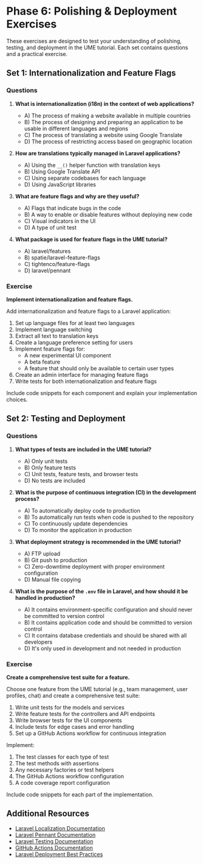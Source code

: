# Phase 6: Polishing & Deployment Exercises

<link rel="stylesheet" href="../assets/css/styles.css">

These exercises are designed to test your understanding of polishing, testing, and deployment in the UME tutorial. Each set contains questions and a practical exercise.

## Set 1: Internationalization and Feature Flags

### Questions

1. **What is internationalization (i18n) in the context of web applications?**
   - A) The process of making a website available in multiple countries
   - B) The process of designing and preparing an application to be usable in different languages and regions
   - C) The process of translating a website using Google Translate
   - D) The process of restricting access based on geographic location

2. **How are translations typically managed in Laravel applications?**
   - A) Using the `__()` helper function with translation keys
   - B) Using Google Translate API
   - C) Using separate codebases for each language
   - D) Using JavaScript libraries

3. **What are feature flags and why are they useful?**
   - A) Flags that indicate bugs in the code
   - B) A way to enable or disable features without deploying new code
   - C) Visual indicators in the UI
   - D) A type of unit test

4. **What package is used for feature flags in the UME tutorial?**
   - A) laravel/features
   - B) spatie/laravel-feature-flags
   - C) tightenco/feature-flags
   - D) laravel/pennant

### Exercise

**Implement internationalization and feature flags.**

Add internationalization and feature flags to a Laravel application:

1. Set up language files for at least two languages
2. Implement language switching
3. Extract all text to translation keys
4. Create a language preference setting for users
5. Implement feature flags for:
   - A new experimental UI component
   - A beta feature
   - A feature that should only be available to certain user types
6. Create an admin interface for managing feature flags
7. Write tests for both internationalization and feature flags

Include code snippets for each component and explain your implementation choices.

## Set 2: Testing and Deployment

### Questions

1. **What types of tests are included in the UME tutorial?**
   - A) Only unit tests
   - B) Only feature tests
   - C) Unit tests, feature tests, and browser tests
   - D) No tests are included

2. **What is the purpose of continuous integration (CI) in the development process?**
   - A) To automatically deploy code to production
   - B) To automatically run tests when code is pushed to the repository
   - C) To continuously update dependencies
   - D) To monitor the application in production

3. **What deployment strategy is recommended in the UME tutorial?**
   - A) FTP upload
   - B) Git push to production
   - C) Zero-downtime deployment with proper environment configuration
   - D) Manual file copying

4. **What is the purpose of the `.env` file in Laravel, and how should it be handled in production?**
   - A) It contains environment-specific configuration and should never be committed to version control
   - B) It contains application code and should be committed to version control
   - C) It contains database credentials and should be shared with all developers
   - D) It's only used in development and not needed in production

### Exercise

**Create a comprehensive test suite for a feature.**

Choose one feature from the UME tutorial (e.g., team management, user profiles, chat) and create a comprehensive test suite:
1. Write unit tests for the models and services
2. Write feature tests for the controllers and API endpoints
3. Write browser tests for the UI components
4. Include tests for edge cases and error handling
5. Set up a GitHub Actions workflow for continuous integration

Implement:
1. The test classes for each type of test
2. The test methods with assertions
3. Any necessary factories or test helpers
4. The GitHub Actions workflow configuration
5. A code coverage report configuration

Include code snippets for each part of the implementation.

## Additional Resources

- [Laravel Localization Documentation](https://laravel.com/docs/localization)
- [Laravel Pennant Documentation](https://laravel.com/docs/pennant)
- [Laravel Testing Documentation](https://laravel.com/docs/testing)
- [GitHub Actions Documentation](https://docs.github.com/en/actions)
- [Laravel Deployment Best Practices](https://laravel.com/docs/deployment)
